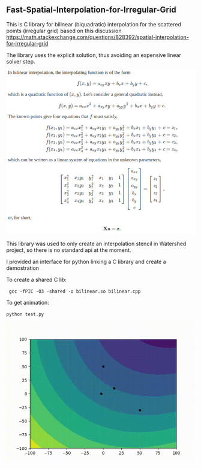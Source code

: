 ## Fast-Spatial-Interpolation-for-Irregular-Grid

This is C library for bilinear (biquadratic) interpolation for the scattered points (irregular grid) based on this discussion https://math.stackexchange.com/questions/828392/spatial-interpolation-for-irregular-grid

The library uses the explicit solution, thus avoiding an expensive linear solver step.

![](images/theory.jpeg)

This library was used to only create an interpolation stencil in Watershed project, so there is no standard api at the moment.

I provided an interface for python linking a C library and create a demostration

To create a shared C lib:

```
 gcc -fPIC -O3 -shared -o bilinear.so bilinear.cpp
 ```

To get animation:

```
python test.py
```
![](images/output.gif)
